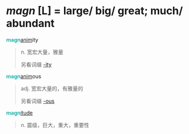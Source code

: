 # _magn_ [L] = large/ big/ great; much/ abundant

<b style="color: #20B2AA;">magn</b>[anim](_anim_.md)ity
> n. 宽宏大量，雅量
>
> 另看词缀 [-ity](-ity.md)

<b style="color: #20B2AA;">magn</b>[anim](_anim_.md)ous
> adj. 宽宏大量的，有雅量的
>
> 另看词缀 [-ous](-ous.md)

<b style="color: #20B2AA;">magn</b>[itude](-itude.md)
> n. 震级，巨大，重大，重要性